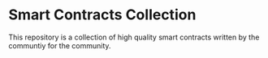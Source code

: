 # Smart Contracts Collection

This repository is a collection of high quality smart contracts written by the communtiy for the community.
